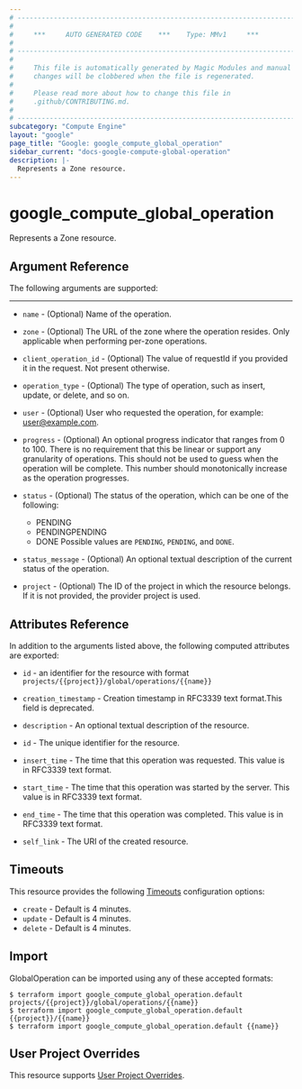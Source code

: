 ```yaml
---
# ----------------------------------------------------------------------------
#
#     ***     AUTO GENERATED CODE    ***    Type: MMv1     ***
#
# ----------------------------------------------------------------------------
#
#     This file is automatically generated by Magic Modules and manual
#     changes will be clobbered when the file is regenerated.
#
#     Please read more about how to change this file in
#     .github/CONTRIBUTING.md.
#
# ----------------------------------------------------------------------------
subcategory: "Compute Engine"
layout: "google"
page_title: "Google: google_compute_global_operation"
sidebar_current: "docs-google-compute-global-operation"
description: |-
  Represents a Zone resource.
---
```


# google\_compute\_global\_operation

Represents a Zone resource.



## Argument Reference

The following arguments are supported:



- - -


* `name` -
  (Optional)
  Name of the operation.

* `zone` -
  (Optional)
  The URL of the zone where the operation resides. Only applicable when performing per-zone operations.

* `client_operation_id` -
  (Optional)
  The value of requestId if you provided it in the request. Not present otherwise.

* `operation_type` -
  (Optional)
  The type of operation, such as insert, update, or delete, and so on.

* `user` -
  (Optional)
  User who requested the operation, for example: user@example.com.

* `progress` -
  (Optional)
  An optional progress indicator that ranges from 0 to 100. There is no requirement that this be linear or support any granularity of operations. This should not be used to guess when the operation will be complete. This number should monotonically increase as the operation progresses.

* `status` -
  (Optional)
  The status of the operation, which can be one of the following:
  * PENDING
  * PENDINGPENDING
  * DONE
  Possible values are `PENDING`, `PENDING`, and `DONE`.

* `status_message` -
  (Optional)
  An optional textual description of the current status of the operation.

* `project` - (Optional) The ID of the project in which the resource belongs.
    If it is not provided, the provider project is used.


## Attributes Reference

In addition to the arguments listed above, the following computed attributes are exported:

* `id` - an identifier for the resource with format `projects/{{project}}/global/operations/{{name}}`

* `creation_timestamp` -
  Creation timestamp in RFC3339 text format.This field is deprecated.

* `description` -
  An optional textual description of the resource.

* `id` -
  The unique identifier for the resource.

* `insert_time` -
  The time that this operation was requested. This value is in RFC3339 text format.

* `start_time` -
  The time that this operation was started by the server. This value is in RFC3339 text format.

* `end_time` -
  The time that this operation was completed. This value is in RFC3339 text format.
* `self_link` - The URI of the created resource.


## Timeouts

This resource provides the following
[Timeouts](/docs/configuration/resources.html#timeouts) configuration options:

- `create` - Default is 4 minutes.
- `update` - Default is 4 minutes.
- `delete` - Default is 4 minutes.

## Import


GlobalOperation can be imported using any of these accepted formats:

```
$ terraform import google_compute_global_operation.default projects/{{project}}/global/operations/{{name}}
$ terraform import google_compute_global_operation.default {{project}}/{{name}}
$ terraform import google_compute_global_operation.default {{name}}
```

## User Project Overrides

This resource supports [User Project Overrides](https://www.terraform.io/docs/providers/google/guides/provider_reference.html#user_project_override).
